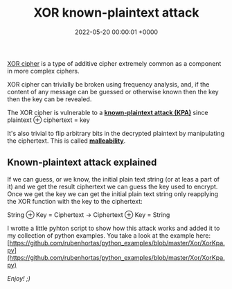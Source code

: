 ﻿---
title: XOR known-plaintext attack
date: 2022-05-20 00:00:01 +0000
categories: [security, xor]
tags: [vulnerabilities, xor, security, personal]
img_path: /assets/img/posts/
---

[XOR cipher](https://en.wikipedia.org/wiki/XOR_cipher) is a type of additive cipher extremely common as a component in more complex ciphers.  

XOR cipher can trivially be broken using frequency analysis, and, if the content of any message can be guessed or otherwise known then the key
then the key can be revealed.

The XOR cipher is vulnerable to a [**known-plaintext attack (KPA)**](https://en.wikipedia.org/wiki/Known-plaintext_attack) since 
plaintext ⊕ ciphertext = key  

It's also trivial to flip arbitrary bits in the decrypted plaintext by manipulating the ciphertext. This is called 
[**malleability**](https://en.wikipedia.org/wiki/Malleability_(cryptography)).

## Known-plaintext attack explained

If we can guess, or we know, the initial plain text string (or at leas a part of it) and we get the result ciphertext we can guess the key 
used to encrypt. Once we get the key we can get the initial plain text string only reapplying the XOR function with the key to the ciphertext:

String ⊕ Key = Ciphertext → Ciphertext ⊕ Key = String

I wrotte a little pyhton script to show how this attack works and added it to my collection of python examples.
You take a look at the example here: [https://github.com/rubenhortas/python_examples/blob/master/Xor/XorKpa.py](https://github.com/rubenhortas/python_examples/blob/master/Xor/XorKpa.py)

_Enjoy! ;)_